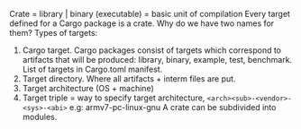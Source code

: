 Crate = library | binary (executable) = basic unit of compilation
Every target defined for a Cargo package is a crate. Why do we have two names for them?
Types of targets:
1. Cargo target. Cargo packages consist of targets which correspond to artifacts that will be produced: library, binary, example, test, benchmark.
   List of targets in Cargo.toml manifest.
2. Target directory. Where all artifacts + interm files are put.
3. Target architecture (OS + machine)
4. Target triple = way to specify target architecture, `<arch><sub>-<vendor>-<sys>-<abi>` e.g: armv7-pc-linux-gnu
A crate can be subdivided into modules.

